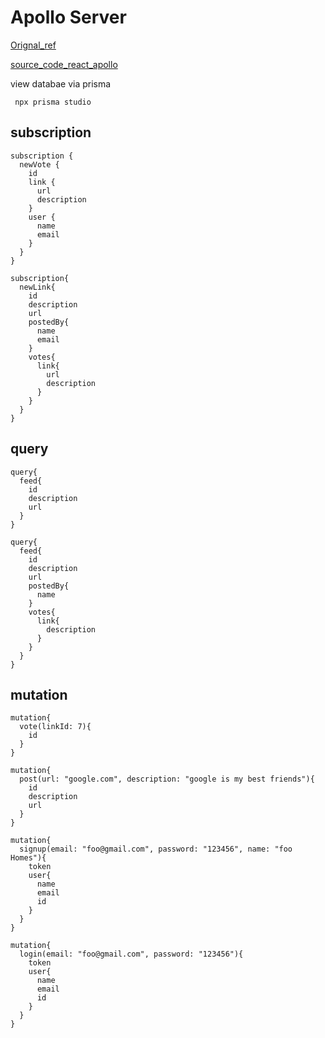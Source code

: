 # Apollo Server

[Orignal_ref](https://www.howtographql.com/graphql-js/0-introduction/)

[source_code_react_apollo](https://github.com/howtographql/react-apollo)

view databae via prisma

```shell
 npx prisma studio
 ```

## subscription

```shell
subscription {
  newVote {
    id
    link {
      url
      description
    }
    user {
      name
      email
    }
  }
}
```

```shell
subscription{
  newLink{
    id
    description
    url
    postedBy{
      name
      email
    }
    votes{
      link{
        url
        description
      }
    }
  }
}
```

## query

```shell
query{
  feed{
    id
    description
    url
  }
}
```

```shell
query{
  feed{
    id
    description
    url
    postedBy{
      name
    }
    votes{
      link{
        description
      }
    }
  }
}
```

## mutation

```shell
mutation{
  vote(linkId: 7){
    id
  }
}
```

```shell
mutation{
  post(url: "google.com", description: "google is my best friends"){
    id
    description
    url
  }
}
```

```shell
mutation{
  signup(email: "foo@gmail.com", password: "123456", name: "foo Homes"){
    token
    user{
      name
      email
      id
    }
  }
}
```

```shell
mutation{
  login(email: "foo@gmail.com", password: "123456"){
    token
    user{
      name
      email
      id
    }
  }
}
```
